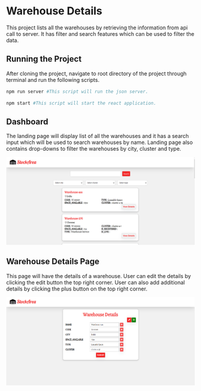 # Warehouse Details

This project lists all the warehouses by retrieving the information from api call to server. It has filter and search features which can be used to filter the data.

## Running the Project

After cloning the project, navigate to root directory of the project through terminal and run the following scripts.

```bash
npm run server #This script will run the json server.
```

```bash
npm start #This script will start the react application.
```

## Dashboard

The landing page will display list of all the warehouses and it has a search input which will be used to search warehouses by name.
Landing page also contains drop-downs to filter the warehouses by city, cluster and type.

![Dashboard](/images/Dashboard.png)

## Warehouse Details Page

This page will have the details of a warehouse. User can edit the details by clicking the edit button the top right corner. User can also add additional details by clicking the plus button on the top right corner.

![Warehouse Details](/images/Details.png)
